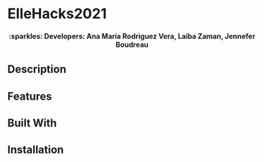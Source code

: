 # ElleHacks2021

<h4 align="center"> :sparkles: Developers: Ana Maria Rodriguez Vera, Laiba Zaman, Jennefer Boudreau </h4>

<h2> Description </h2>

<h2> Features </h2>


<h2> Built With </h2>


<h2> Installation </h2>



